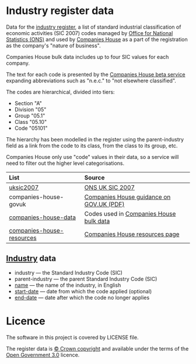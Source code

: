 # Industry register data

Data for the [industry register](http://industry.openregister.org), a list of standard industrial classification of economic activities (SIC 2007) codes
managed by [Office for National Statistics (ONS)](https://www.ons.gov.uk/) and used by [Companies House](https://www.gov.uk/government/organisations/companies-house)
as a part of the registration as the company's "nature of business".

Companies House bulk data includes up to four SIC values for each company.

The text for each code is presented by the [Companies House beta service](https://beta.companieshouse.gov.uk)
expanding abbreviations such as "n.e.c." to "not elsewhere classified".

The codes are hierarchical, divided into tiers:
* Section "A"
* Division "05"
* Group "05.1"
* Class "05.10"
* Code "05101"

The hierarchy has been modelled in the register using the parent-industry field as a link from the code to its class, from the class to its group, etc.

Companies House only use "code" values in their data, so a service will need to filter out the higher level categorisations.

| List | Source |
| :---         |    :--- |
|[uksic2007](lists/uksic2007)|[ONS UK SIC 2007](https://www.ons.gov.uk/methodology/classificationsandstandards/ukstandardindustrialclassificationofeconomicactivities/uksic2007)|
|companies-house-govuk|[Companies House guidance on GOV.UK (PDF)](https://www.gov.uk/government/publications/standard-industrial-classification-of-economic-activities-sic)|
|[companies-house-data](lists/companies-house-data)|Codes used in [Companies House bulk data](http://download.companieshouse.gov.uk/en_output.html)|
|[companies-house-resources](lists/companies-house-resources)|[Companies House resources page](http://resources.companieshouse.gov.uk/sic/)|

## [Industry](data/industry/industry.tsv) data

- industry — the Standard Industry Code (SIC)
- parent-industry — the parent Standard Industry Code (SIC)
- [name](http://field.alpha.openregister.org/field/name) — the name of the industry, in English
- [start-date](http://field.alpha.openregister.org/field/start-date) — date from which the code applied (optional)
- [end-date](http://field.alpha.openregister.org/field/end-date) — date after which the code no longer applies

# Licence

The software in this project is covered by LICENSE file.

The register data is [© Crown copyright](http://www.nationalarchives.gov.uk/information-management/re-using-public-sector-information/copyright-and-re-use/crown-copyright/)
and available under the terms of the [Open Government 3.0](https://www.nationalarchives.gov.uk/doc/open-government-licence/version/3/) licence.
